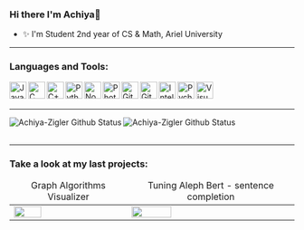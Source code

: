 ### Hi there I'm Achiya👋

- ✨ I'm Student 2nd year of CS & Math, Ariel University 

---

### Languages and Tools:
<img align="left" alt= "Java" width="30px" src="https://i.ibb.co/64kLmDp/java.png" />
<img align="left" alt= "C" width="30px" src="https://i.ibb.co/5M1TdDD/c.png" />
<img align="left" alt= "C++" width="30px" src="https://i.ibb.co/jhv07kx/c.png" />
<img align="left" alt= "Python" width="30px" src="https://i.ibb.co/V33DMrQ/python.png" />
<img align="left" alt= "Node.js" height="30px" src="https://i.ibb.co/ZVGGFfz/nodejs.png" />
<img align="left" alt= "Photoshop" width="30px" src="https://i.ibb.co/f8X8b0C/photoshop.png" />
<img align="left" alt= "Github" width="30px" src="https://i.ibb.co/4W3kdkp/GitHub.png" />
<img align="left" alt= "Git" width="30px" src="https://i.ibb.co/0FNQXMy/git.png" />
<img align="left" alt= "Intellij" width="30px" src="https://i.ibb.co/rMJzrfk/Intelli-JIDEA.png" />
<img align="left" alt= "Pycharm" width="30px" src="https://i.ibb.co/SdBmZC2/pycharm.jpg" />
<img align="left" alt= "Visual Studio" width="30px" src="https://i.ibb.co/n7vwtsc/vs.png" />

<br />
<br />

---
<div display='inline-block'>
<img align="left" alt="Achiya-Zigler Github Status" src="https://github-readme-stats.vercel.app/api?username=achiyazigi&show_icons=true&theme=onedark" />

<img  alt="Achiya-Zigler Github Status" src="https://github-readme-stats.vercel.app/api/top-langs/?username=achiyazigi&layout=compact&theme=onedark" />
<br />
<br />
  
</div>


---

<div display='inline-block'>
  <h3>Take a look at my last projects:</h3>
  <table>
    <thead align='center'>
      <tr>
        <td>Graph Algorithms Visualizer</td>
        <td>Tuning Aleph Bert - sentence completion</td>
      </tr>
    </thead>
    <tbody>
      <tr>
        <td>
          <a href='https://github.com/achiyazigi/Admonds-Algorithm.git'><img src='https://imgur.com/dg3BDwQ.gif' style="width: 50%; height: 50%"></a>
        </td>
        <td>
          <a href="https://github.com/achiyazigi/BERT.git"><img src="https://imgur.com/D5PWCUw.gif" style="width: 50%; height: 50%"></img></a>
        </td>
      </tr>
    </tbody>
  </table>
</div>
